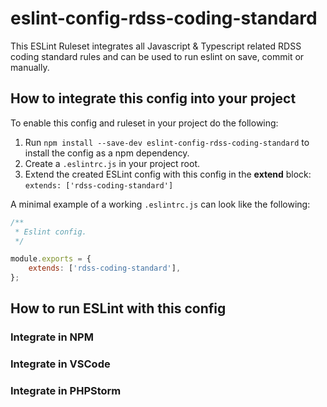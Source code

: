 # eslint-config-rdss-coding-standard

This ESLint Ruleset integrates all Javascript & Typescript related RDSS coding standard rules and can be used to run eslint on save, commit or manually.

## How to integrate this config into your project

To enable this config and ruleset in your project do the following:

1. Run `npm install --save-dev eslint-config-rdss-coding-standard` to install the config as a npm dependency.
1. Create a `.eslintrc.js` in your project root.
1. Extend the created ESLint config with this config in the **extend** block: `extends: ['rdss-coding-standard']`

A minimal example of a working `.eslintrc.js` can look like the following:

```js
/**
 * Eslint config.
 */

module.exports = {
    extends: ['rdss-coding-standard'],
};
```

## How to run ESLint with this config

### Integrate in NPM

### Integrate in VSCode

### Integrate in PHPStorm
